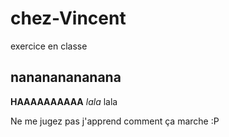 # chez-Vincent
exercice en classe
## nanananananana
**HAAAAAAAAAA**
_lala_ lala

Ne me jugez pas j'apprend comment ça marche :P
